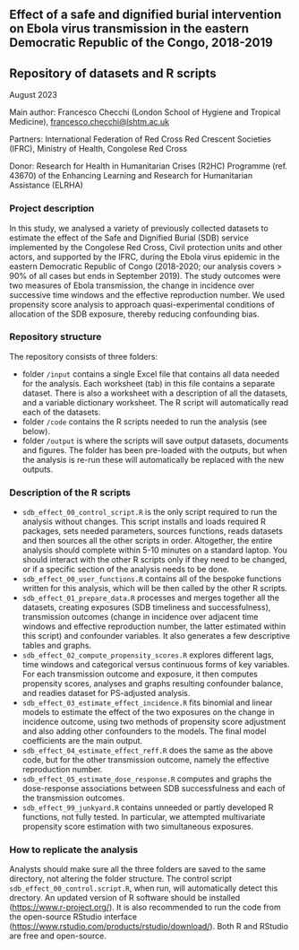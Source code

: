 ## Effect of a safe and dignified burial intervention on Ebola virus transmission in the eastern Democratic Republic of the Congo, 2018-2019
## Repository of datasets and R scripts
August 2023

Main author: Francesco Checchi (London School of Hygiene and Tropical Medicine), francesco.checchi@lshtm.ac.uk

Partners: International Federation of Red Cross Red Crescent Societies (IFRC), Ministry of Health, Congolese Red Cross

Donor: Research for Health in Humanitarian Crises (R2HC) Programme (ref. 43670) of the Enhancing Learning and Research for Humanitarian Assistance (ELRHA)

### Project description
In this study, we analysed a variety of previously collected datasets to estimate the effect of the Safe and Dignified Burial (SDB) service implemented by the Congolese Red Cross, Civil protection units and other actors, and supported by the IFRC, during the Ebola virus epidemic in the eastern Democratic Republic of Congo (2018-2020; our analysis covers > 90% of all cases but ends in September 2019). The study outcomes were two measures of Ebola transmission, the change in incidence over successive time windows and the effective reproduction number. We used propensity score analysis to approach quasi-experimental conditions of allocation of the SDB exposure, thereby reducing confounding bias.

### Repository structure
The repository consists of three folders:
* folder `/input` contains a single Excel file that contains all data needed for the analysis. Each worksheet (tab) in this file contains a separate dataset. There is also a worksheet with a description of all the datasets, and a variable dictionary worksheet. The R script will automatically read each of the datasets.
* folder `/code` contains the R scripts needed to run the analysis (see below).
* folder `/output` is where the scripts will save output datasets, documents and figures. The folder has been pre-loaded with the outputs, but when the analysis is re-run these will automatically be replaced with the new outputs.

### Description of the R scripts
* `sdb_effect_00_control_script.R` is the only script required to run the analysis without changes. This script installs and loads required R packages, sets needed parameters, sources functions, reads datasets and then sources all the other scripts in order. Altogether, the entire analysis should complete within 5-10 minutes on a standard laptop. You should interact with the other R scripts only if they need to be changed, or if a specific section of the analysis needs to be done.
* `sdb_effect_00_user_functions.R` contains all of the bespoke functions written for this analysis, which will be then called by the other R scripts.
* `sdb_effect_01_prepare_data.R` processes and merges together all the datasets, creating exposures (SDB timeliness and successfulness), transmission outcomes (change in incidence over adjacent time windows and effective reproduction number, the latter estimated within this script) and confounder variables. It also generates a few descriptive tables and graphs.
* `sdb_effect_02_compute_propensity_scores.R` explores different lags, time windows and categorical versus continuous forms of key variables. For each transmission outcome and exposure, it then computes propensity scores, analyses and graphs resulting confounder balance, and readies dataset for PS-adjusted analysis.
* `sdb_effect_03_estimate_effect_incidence.R` fits binomial and linear models to estimate the effect of the two exposures on the change in incidence outcome, using two methods of propensity score adjustment and also adding other confounders to the models. The final model coefficients are the main output.
* `sdb_effect_04_estimate_effect_reff.R` does the same as the above code, but for the other transmission outcome, namely the effective reproduction number.
* `sdb_effect_05_estimate_dose_response.R` computes and graphs the dose-response associations between SDB successfulness and each of the transmission outcomes.
* `sdb_effect_99_junkyard.R` contains unneeded or partly developed R functions, not fully tested. In particular, we attempted multivariate propensity score estimation with two simultaneous exposures.


### How to replicate the analysis
Analysts should make sure all the three folders are saved to the same directory, not altering the folder structure. The control script `sdb_effect_00_control.script.R`, when run, will automatically detect this drectory. An updated version of R software should be installed (https://www.r-project.org/). It is also recommended to run the code from the open-source RStudio interface (https://www.rstudio.com/products/rstudio/download/). Both R and RStudio are free and open-source.
